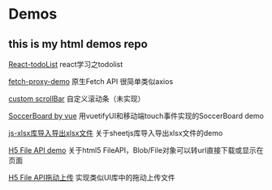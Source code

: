 # Demos
## this is my html demos repo 
[React-todoList](https://liuyuan0071.github.io/Demos/notePadDemo_byReact/1110_notepad.html) react学习之todolist

[fetch-proxy-demo](https://liuyuan0071.github.io/Demos/fetch_proxy_demo/1115_fetch.html) 原生Fetch API 很简单类似axios

[custom scrollBar](https://liuyuan0071.github.io/Demos/CustomScrollbar/CustomScrollbar.html) 自定义滚动条（未实现）

[SoccerBoard by vue](https://liuyuan0071.github.io/Demos/Soccerboard/index.html) 用vuetifyUI和移动端touch事件实现的SoccerBoard demo                   

[js-xlsx库导入导出xlsx文件](https://liuyuan0071.github.io/Demos/xlsx.html) 关于sheetjs库导入导出xlsx文件的demo

[H5 File API demo](https://liuyuan0071.github.io/Demos/fileAPI/fileAPI.html) 关于html5 FileAPI，Blob/File对象可以转url直接下载或显示在页面

[H5 File API拖动上传](https://liuyuan0071.github.io/Demos/fileAPI/file.html) 实现类似UI库中的拖动上传文件

